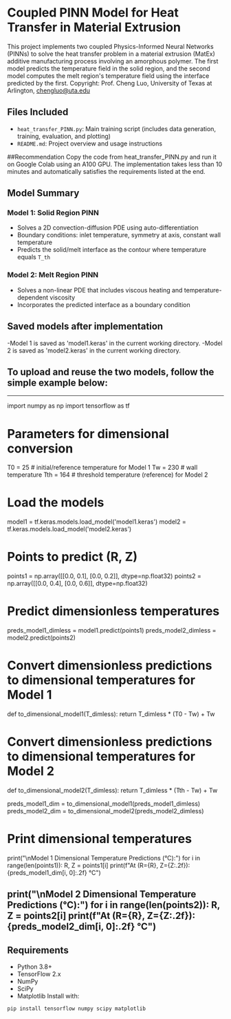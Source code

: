 # Coupled PINN Model for  Heat Transfer in Material Extrusion 
This project implements two coupled Physics-Informed Neural Networks (PINNs) to solve the heat transfer problem in a material extrusion (MatEx) additive manufacturing process involving an amorphous polymer. The first model predicts the temperature field in the solid region, and the second model computes the melt region's temperature field using the interface predicted by the first. 
Copyright: Prof. Cheng Luo, University of Texas at Arlington, chengluo@uta.edu

## Files Included
- `heat_transfer_PINN.py`: Main training script (includes data generation, training, evaluation, and plotting)
- `README.md`: Project overview and usage instructions

##Recommendation
Copy the code from heat_transfer_PINN.py and run it on Google Colab using an A100 GPU. The implementation takes less than 10 minutes and automatically satisfies the requirements listed at the end.

##  Model Summary
### Model 1: Solid Region PINN
- Solves a 2D convection-diffusion PDE using auto-differentiation
- Boundary conditions: inlet temperature, symmetry at axis, constant wall temperature
- Predicts the solid/melt interface as the contour where temperature equals `T_th`

### Model 2: Melt Region PINN
- Solves a non-linear PDE that includes viscous heating and temperature-dependent viscosity
- Incorporates the predicted interface as a boundary condition

##  Saved models after implementation
-Model 1 is saved  as 'model1.keras' in the current working directory.
-Model 2 is saved  as 'model2.keras' in the current working directory.


## To upload and reuse the two models, follow the simple example below:
-------------------------
import numpy as np
import tensorflow as tf

# Parameters for dimensional conversion
T0 = 25      # initial/reference temperature for Model 1
Tw = 230    # wall temperature
Tth = 164    # threshold temperature (reference) for Model 2

# Load the models
model1 = tf.keras.models.load_model('model1.keras')
model2 = tf.keras.models.load_model('model2.keras')

# Points to predict (R, Z)
points1 = np.array([[0.0, 0.1], [0.0, 0.2]], dtype=np.float32)
points2 = np.array([[0.0, 0.4], [0.0, 0.6]], dtype=np.float32)

# Predict dimensionless temperatures
preds_model1_dimless = model1.predict(points1)
preds_model2_dimless = model2.predict(points2)

# Convert dimensionless predictions to dimensional temperatures for Model 1
def to_dimensional_model1(T_dimless):
    return T_dimless * (T0 - Tw) + Tw

# Convert dimensionless predictions to dimensional temperatures for Model 2
def to_dimensional_model2(T_dimless):
    return T_dimless * (Tth - Tw) + Tw

preds_model1_dim = to_dimensional_model1(preds_model1_dimless)
preds_model2_dim = to_dimensional_model2(preds_model2_dimless)

# Print dimensional temperatures
print("\nModel 1 Dimensional Temperature Predictions (°C):")
for i in range(len(points1)):
    R, Z = points1[i]
    print(f"At (R={R}, Z={Z:.2f}): {preds_model1_dim[i, 0]:.2f} °C")

print("\nModel 2 Dimensional Temperature Predictions (°C):")
for i in range(len(points2)):
    R, Z = points2[i]
    print(f"At (R={R}, Z={Z:.2f}): {preds_model2_dim[i, 0]:.2f} °C")
------------------------------
## Requirements
- Python 3.8+
- TensorFlow 2.x
- NumPy
- SciPy
- Matplotlib
Install with:
```bash
pip install tensorflow numpy scipy matplotlib

